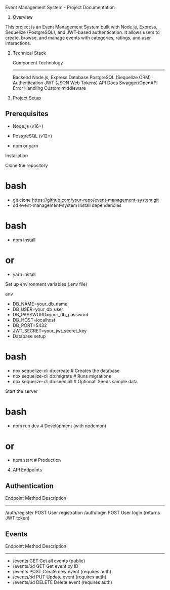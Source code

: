 Event Management System - Project Documentation

1. Overview

This project is an Event Management System built with Node.js, Express, Sequelize (PostgreSQL), and JWT-based authentication. It allows users to create, browse, and manage events with categories, ratings, and user interactions.

2. Technical Stack

   Component	                 Technology
   ----------                  -----------
   Backend	                    Node.js, Express
   Database	                    PostgreSQL (Sequelize ORM)
   Authentication	            JWT (JSON Web Tokens)
   API Docs	                    Swagger/OpenAPI
   Error Handling	            Custom middleware

3. Project Setup

Prerequisites
-------------

- Node.js (v16+)

- PostgreSQL (v12+)

- npm or yarn

Installation

Clone the repository

# bash

- git clone https://github.com/your-repo/event-management-system.git
- cd event-management-system
Install dependencies

# bash

- npm install
# or
- yarn install


Set up environment variables (.env file)

env

- DB_NAME=your_db_name
- DB_USER=your_db_user
- DB_PASSWORD=your_db_password
- DB_HOST=localhost
- DB_PORT=5432
- JWT_SECRET=your_jwt_secret_key
- Database setup

# bash

- npx sequelize-cli db:create    # Creates the database
- npx sequelize-cli db:migrate   # Runs migrations
- npx sequelize-cli db:seed:all  # Optional: Seeds sample data


Start the server

# bash

- npm run dev  # Development (with nodemon)
# or
- npm start    # Production


4. API Endpoints

Authentication
---------------

Endpoint	        Method	      Description
--------           --------       ------------
/auth/register	   POST	          User registration
/auth/login	       POST	          User login (returns JWT token)

Events
-------

Endpoint	    Method	     Description
--------       --------     -------------
- /events	        GET	        Get all events (public)
- /events/:id	    GET	        Get event by ID
- /events	        POST	    Create new event (requires auth)
- /events/:id	    PUT	        Update event (requires auth)
- /events/:id	    DELETE	    Delete event (requires auth)

